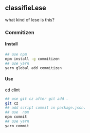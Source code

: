 ## classifieLese

what kind of lese is this?

### Commitizen

#### Install

```bash
## use npm
npm install -g commitizen
## use yarn
yarn global add commitizen
```

#### Use

cd clint

```bash
## use git cz after git add .
git cz
## add script commit in package.json.
## use  npm
npm commit
## use yarn
yarn commit
```
